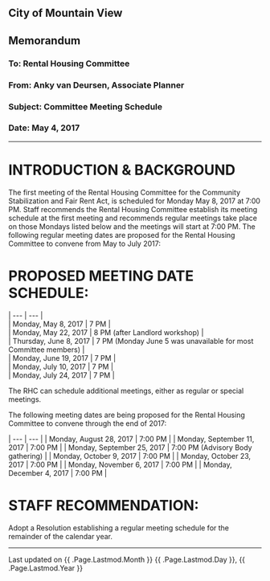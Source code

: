 ## City of Mountain View
## Memorandum
### To: Rental Housing Committee
### From: Anky van Deursen, Associate Planner  
### Subject: Committee Meeting Schedule  
### Date: May 4, 2017  

***

# INTRODUCTION & BACKGROUND  
The first meeting of the Rental Housing Committee for the Community Stabilization and Fair Rent Act, is scheduled for Monday May 8, 2017 at 7:00 PM. Staff recommends the Rental Housing Committee establish its meeting schedule at the first meeting and recommends regular meetings take place on those Mondays listed below and the meetings will start at 7:00 PM. The following regular meeting dates are proposed for the Rental Housing Committee to convene from May to July 2017:

# PROPOSED MEETING DATE SCHEDULE:  

| --- | --- |  
| Monday, May 8, 2017 | 7 PM  |  
| Monday, May 22, 2017 | 8 PM (after Landlord workshop)  |  
| Thursday, June 8, 2017 | 7 PM (Monday June 5 was unavailable for most Committee members)  |  
| Monday, June 19, 2017 | 7 PM  |  
| Monday, July 10, 2017 | 7 PM  |  
| Monday, July 24, 2017 | 7 PM  |  

The RHC can schedule additional meetings, either as regular or special meetings.  

The following meeting dates are being proposed for the Rental Housing Committee to convene through the end of 2017:  

| --- | --- |
| Monday, August 28, 2017 | 7:00 PM  |
| Monday, September 11, 2017 | 7:00 PM  |
| Monday, September 25, 2017 | 7:00 PM (Advisory Body gathering)  |
| Monday, October 9, 2017 | 7:00 PM  | 
| Monday, October 23, 2017 | 7:00 PM  |
| Monday, November 6, 2017 | 7:00 PM  | 
| Monday, December 4, 2017 | 7:00 PM  |

# STAFF RECOMMENDATION:  
Adopt a Resolution establishing a regular meeting schedule for the remainder of the calendar year.  


***
Last updated on {{ .Page.Lastmod.Month }} {{ .Page.Lastmod.Day }}, {{ .Page.Lastmod.Year }}  